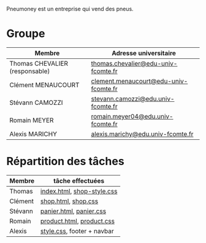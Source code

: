 Pneumoney est un entreprise qui vend des pneus.

# Groupe

| Membre             | Adresse universitaire |
|--------------------|-----------------------|
| Thomas CHEVALIER (responsable) | <thomas.chevalier@edu-univ-fcomte.fr> |
| Clément MENAUCOURT | <clement.menaucourt@edu-univ-fcomte.fr> |
| Stévann CAMOZZI | <stevann.camozzi@edu.univ-fcomte.fr> |
| Romain MEYER | <romain.meyer04@edu.univ-fcomte.fr> |
| Alexis MARICHY | <alexis.marichy@edu.univ-fcomte.fr> |

# Répartition des tâches 

| Membre             | tâche effectuées |
|--------------------|-----------------------|
| Thomas | [index.html](index.html), [shop-style.css](shop-style.css) |
| Clément | [shop.html](shop.html), [shop.css](shop.css) |
| Stévann| [panier.html](panier.html), [panier.css](panier.css)|
| Romain | [product.html](product.html), [product.css](product.css) |
| Alexis | [style.css](style.css), footer + navbar |
